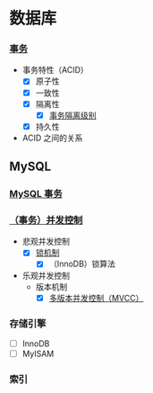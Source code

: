 # 数据库


### [事务](/docs/事务)
- 事务特性（ACID）
    - [x] 原子性
    - [x] 一致性
    - [x] 隔离性
        - [x] [事务隔离级别](/docs/事务/事务隔离级别.md)
    - [x] 持久性
- ACID 之间的关系


## MySQL

### [MySQL 事务](/docs/MySQL/事务.md)

### [（事务）并发控制](/docs/MySQL/并发控制)
- 悲观并发控制
    - [x] [锁机制](/docs/MySQL/并发控制/锁机制.md)
        - [x] （InnoDB）锁算法
- 乐观并发控制
    - 版本机制
        - [x] [多版本并发控制（MVCC）](/docs/MySQL/并发控制/多版本并发控制.md)

### 存储引擎
- [ ] InnoDB
- [ ] MyISAM

### 索引
